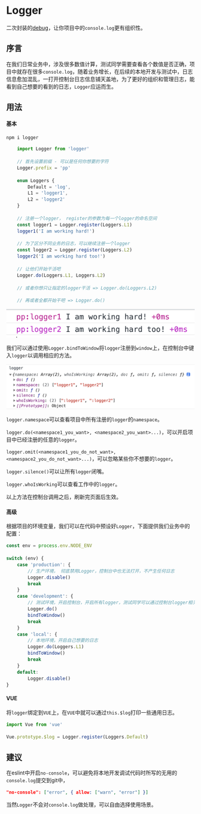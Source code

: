 # Logger

二次封装的[debug](https://github.com/visionmedia/debug)，让你项目中的`console.log`更有组织性。

## 序言
在我们日常业务中，涉及很多数值计算，测试同学需要查看各个数值是否正确，项目中就存在很多`console.log`，随着业务增长，在后续的本地开发与测试中，日志信息愈加混乱，一打开控制台日志信息铺天盖地，为了更好的组织和管理日志，能看到自己想要的看到的日志，`Logger`应运而生。

## 用法

#### 基本
```npm i logger```

```typescript
    import Logger from 'logger'
    
    // 首先设置前缀 - 可以是任何你想要的字符
    Logger.prefix = 'pp'

    enum Loggers {
        Default = 'log',
        L1 = 'logger1',
        L2 = 'logger2'
    }

    // 注册一个logger， register的参数为每一个logger的命名空间
    const logger1 = Logger.register(Loggers.L1)
    logger1('I am working hard!')

    // 为了区分不同业务的日志，可以继续注册一个logger
    const logger2 = Logger.register(Loggers.L2)
    logger2('I am working hard too!')

    // 让他们开始干活吧
    Logger.do(Loggers.L1, Loggers.L2)

    // 或者你想只让指定的logger干活 => Logger.do(Loggers.L2)

    // 再或者全都开始干吧 => Logger.do()
```
![结果1](README.IMG/result1.png)

我们可以通过使用`Logger.bindToWindow`将`logger`注册到`window`上，在控制台中键入`logger`以调用相应的方法。

![结果2](README.IMG/result2.png)

`logger.namespace`可以查看项目中所有注册的`logger`的`namespace`。

`logger.do(<namespace1_you_want>, <namespace2_you_want>...)`，可以开启项目中已经注册的任意的`logger`。

`logger.omit(<namespace1_you_do_not_want>, <namespace2_you_do_not_want>...)`，可以忽略某些你不想要的`logger`。

`logger.silence()`可以让所有`logger`闭嘴。

`logger.whoIsWorking`可以查看工作中的`logger`。

以上方法在控制台调用之后，刷新完页面后生效。

#### 高级

根据项目的环境变量，我们可以在代码中预设好`Logger`，下面提供我们业务中的配置：
```typescript
const env = process.env.NODE_ENV

switch (env) {
    case 'production': {
        // 生产环境， 彻底禁用Logger，控制台中也无法打开，不产生任何日志
        Logger.disable()
        break
    }
    case 'development': {
        // 测试环境，开启控制台，开启所有logger，测试同学可以通过控制台logger相关命令，自由掌控
        Logger.do()
        bindToWindow()
        break
    }
    case 'local': {
        // 本地环境，开启自己想要的日志
        Logger.do(Loggers.L1)
        bindToWindow()
        break
    }
    default:
        Logger.disable()
}
```

#### VUE
将`logger`绑定到`VUE`上，在`VUE`中就可以通过`this.$log`打印一些通用日志。
```typescript
import Vue from 'vue'

Vue.prototype.$log = Logger.register(Loggers.Default)
```

## 建议
在eslint中开启`no-console`，可以避免将本地开发调试代码时所写的无用的`console.log`提交到git中，
```json
"no-console": ["error", { allow: ["warn", "error"] }]
```
当然`Logger`不会对`console.log`做处理，可以自由选择使用场景。
